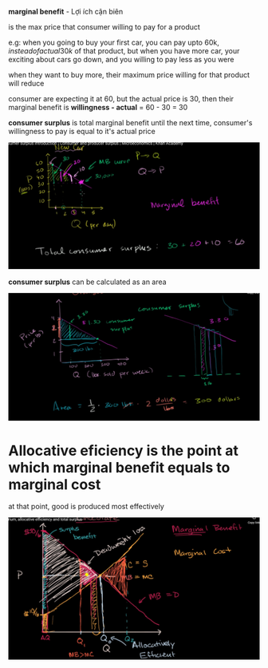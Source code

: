 **marginal benefit** - Lợi ích cận biên

is the max price that consumer willing to pay for a product

e.g: when you going to buy your first car, you can pay upto 60k$, instead of actual 30k$ of that product, but when you have more car, your exciting about cars go down, and you willing to pay less as you were

when they want to buy more, their maximum price willing for that product will reduce

consumer are expecting it at 60, but the actual price is 30, then their marginal benefit is **willingness - actual** = 60 - 30 = 30

**consumer surplus** is total marginal benefit until the next time, consumer's willingness to pay is equal to it's actual price

![](2023-03-08-22-30-50.png)


**consumer surplus** can be calculated as an area

![](2023-03-08-22-36-52.png)

# Allocative eficiency is the point at which marginal benefit equals to marginal cost

at that point, good is produced most effectively

![](2023-03-08-23-12-28.png)